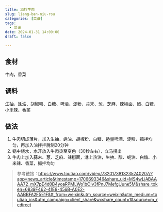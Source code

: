 ```yaml
---
title: 凉拌牛肉
slug: liang-ban-niu-rou
categories: [菜谱]
tags:
  - 菜谱
date: 2024-01-31 14:00:00
draft: false

---
```


## 食材
牛肉，香菜

## 调料
生抽、蚝油、胡椒粉、白糖、啤酒、淀粉、蒜末、葱、芝麻、辣椒面、醋、白糖、小米辣、香菜



## 做法
1. 牛肉切成薄片，加入生抽、蚝油、胡椒粉、白糖、适量啤酒、淀粉，抓拌均匀，再加入油拌拌腌制20分钟
2. 锅中烧水，水开放入牛肉烫至变色（30秒左右），立马捞出
3. 牛肉上加入蒜末、葱、芝麻、辣椒面，淋上热油，生抽、醋、蚝油、白糖、小米辣、香菜，抓拌均匀


> 参考链接：https://www.toutiao.com/video/7320173813235240207/?app=news_article&timestamp=1706693346&share_uid=MS4wLjABAAAA72_mX7pE4d0B4yoaRPMLWo1bOlv3fPnJ7MefgUune5M&share_token=6839F462-41E8-456B-A0E2-AABBFA2F5E1F&tt_from=weixin&utm_source=weixin&utm_medium=toutiao_ios&utm_campaign=client_share&wxshare_count=1&source=m_redirect